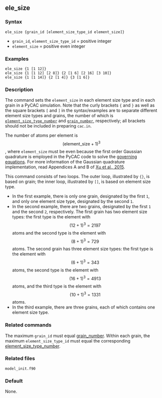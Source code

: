 ## ele_size

### Syntax

	ele_size {grain_id [element_size_type_id element_size]}

* `grain_id`, `element_size_type_id` = positive integer
* `element_size` = positive even integer

### Examples

	ele_size {1 [1 12]}
	ele_size {1 [1 12] [2 8]} {2 [1 6] [2 16] [3 10]}
	ele_size {1 [1 14]} {2 [1 4]} {3 [1 6]}

### Description

The command sets the `element_size` in each element size type and in each grain in a PyCAC simulation. Note that the curly brackets `{` and `}` as well as the square brackets `[` and `]` in the syntax/examples are to separate different element size types and grains, the number of which is [`element_size_type_number`](grain_uc.md) and [`grain_number`](grain_num.md), respectively; all brackets should not be included in preparing `cac.in`.

The number of atoms per element is $$(\mathrm{element\_size}+1)^3$$, where `element_size` must be even because the first order Gaussian quadrature is employed in the PyCAC code to solve the [governing equations](../chapter2/govern-eq.md). For more information of the Gaussian quadrature implementation, read Appendices A and B of [Xu et al., 2015](http://dx.doi.org/10.1016/j.ijplas.2015.05.007).

This command consists of two loops. The outer loop, illustrated by `{}`, is based on grain; the inner loop, illustrated by `[]`, is based on element size type.

* In the first example, there is only one grain, designated by the first `1`, and only one element size type, designated by the second `1`.
* In the second example, there are two grains, designated by the first `1` and the second `2`, respectively. The first grain has two element size types: the first type is the element with $$(12+1)^3 = 2197$$ atoms and the second type is the element with $$(8+1)^3 = 729$$ atoms. The second grain has three element size types: the first type is the element with $$(6+1)^3 = 343$$ atoms, the second type is the element with $$(16+1)^3 = 4913$$ atoms, and the third type is the element with $$(10+1)^3 = 1331$$ atoms.
* In the third example, there are three grains, each of which contains one element size type.

### Related commands

The maximum `grain_id` must equal [grain_number](grain_num.md). Within each grain, the maximum `element_size_type_id` must equal the corresponding [element_size_type_number](grain_uc.md).

### Related files

`model_init.f90`

### Default

None.